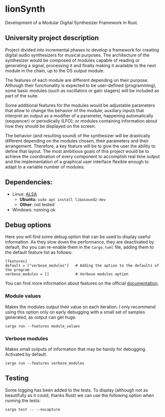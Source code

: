 # lionSynth
Development of a Modular Digital Synthesizer Framework in Rust.

## University project description
Project divided into incremental phases to develop a framework for creating digital audio synthesizers for musical purposes. The architecture of the synthesizer would be composed of modules capable of reading or generating a signal, processing it and finally making it available to the next module in the chain, up to the OS output module. 

The features of each module are different depending on their purpose. Although their functionality is expected to be user-defined (programming), some basic modules (such as oscillators or gain stagers) will be included as part of the suite. 

Some additional features for the modules would be adjustable parameters that allow to change the behavior of the module; auxiliary inputs that interpret an output as a modifier of a parameter, happening automatically (sequencer) or periodically (LFO); or modules containing information about how they should be displayed on the screen. 

The behavior (and resulting sound) of the synthesizer will be drastically different depending on the modules chosen, their parameters and their arrangement. Therefore, a key feature will be to give the user the ability to define that layout. The most ambitious goals of this project would be to achieve the coordination of every component to accomplish real time output and the implementation of a graphical user interface flexible enough to adapt to a variable number of modules.

## Dependencies:
* Linux: [ALSA](http://www.escomposlinux.org/lfs-es/blfs-es-5.1/multimedia/alsa-tools.html)
  * **Ubuntu**: `sudo apt install libasound2-dev`
  * **Other**: not tested
* Windows: running ok

## Debug options
Here you will find some debug option that can be used to display useful information. As they
slow down the performance, they are deactivated by default, tho you can re-enable them in the
`Cargo.toml` file, adding them to the default feature list as follows:

```
[features]
default = ["verbose_modules"]   # Adding the option to the defaults of the program
verbose_modules = []            # Verbose modules option
```
You can find more information about features on the official
[documentation](https://doc.rust-lang.org/cargo/reference/features.html).

### Module values
Makes the modules output their value on each iteration. I only recommend using this option
only on early debugging with a small set of samples generated, as output can get huge.

`cargo run --features module_values`

### Verbose modules
Makes small outputs of information that may be handy for debugging. Activated by default.

`cargo run --features verbose_modules`

## Testing
Some logging has been added to the tests. To display (although not as beautifully as it could,
thanks Rust) we can use the following option when running the tests:

`cargo test -- --nocapture`
